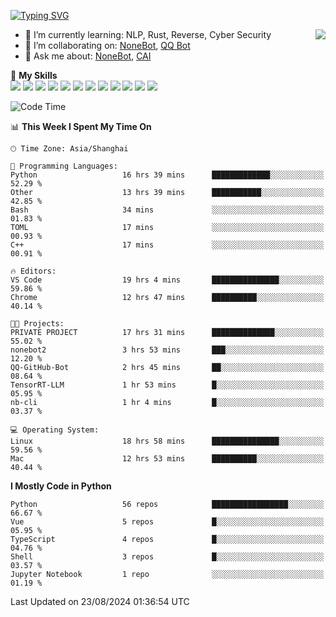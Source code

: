 [![Typing SVG](https://readme-typing-svg.herokuapp.com?size=25&duration=2500&color=8C43EA&vCenter=true&width=200&height=40&lines=Hi+there+%F0%9F%91%8B%F0%9F%8F%BB;I'm+yanyongyu)](https://git.io/typing-svg)

<a href="#">
  <img align="right" src="https://github-readme-stats.vercel.app/api?username=yanyongyu&count_private=true&show_icons=true&bg_color=15,f2f7fd,E0EAFC" />
</a>

- 🌱 I’m currently learning: NLP, Rust, Reverse, Cyber Security
- 👯 I’m collaborating on: [NoneBot](https://github.com/nonebot), [QQ Bot](https://github.com/Mrs4s/go-cqhttp)
- 💬 Ask me about: [NoneBot](https://github.com/nonebot), [CAI](https://github.com/cscs181/CAI)

🌟 **My Skills**  
![](https://img.shields.io/badge/-Python-3e74a2?style=flat-square&logo=Python&logoColor=fff)
![](https://img.shields.io/badge/-TypeScript-3178C6?style=flat-square&logo=TypeScript&logoColor=fff)
![](https://img.shields.io/badge/-Vue-4fc08d?style=flat-square&logo=Vue.js&logoColor=fff)
![](https://img.shields.io/badge/-React-2d98ce?style=flat-square&logo=React&logoColor=fff)
![](https://img.shields.io/badge/-FastAPI-009688?style=flat-square&logo=FastAPI&logoColor=fff)
![](https://img.shields.io/badge/-Linux-000000?style=flat-square&logo=Linux&logoColor=fff)
![](https://img.shields.io/badge/-Docker-2496ED?style=flat-square&logo=Docker&logoColor=fff)
![](https://img.shields.io/badge/-Kubernetes-326CE5?style=flat-square&logo=Kubernetes&logoColor=fff)
![](https://img.shields.io/badge/-GitHub%20Actions-2088FF?style=flat-square&logo=GitHubActions&logoColor=fff)
![](https://img.shields.io/badge/-PostgreSQL-4169E1?style=flat-square&logo=PostgreSQL&logoColor=fff)
![](https://img.shields.io/badge/-Redis-DC382D?style=flat-square&logo=Redis&logoColor=fff)
![](https://img.shields.io/badge/-MongoDB-47A248?style=flat-square&logo=MongoDB&logoColor=fff)

<!--START_SECTION:waka-->
![Code Time](http://img.shields.io/badge/Code%20Time-6%2C561%20hrs%2038%20mins-blue)

📊 **This Week I Spent My Time On** 

```text
🕑︎ Time Zone: Asia/Shanghai

💬 Programming Languages: 
Python                   16 hrs 39 mins      █████████████░░░░░░░░░░░░   52.29 % 
Other                    13 hrs 39 mins      ███████████░░░░░░░░░░░░░░   42.85 % 
Bash                     34 mins             ░░░░░░░░░░░░░░░░░░░░░░░░░   01.83 % 
TOML                     17 mins             ░░░░░░░░░░░░░░░░░░░░░░░░░   00.93 % 
C++                      17 mins             ░░░░░░░░░░░░░░░░░░░░░░░░░   00.91 % 

🔥 Editors: 
VS Code                  19 hrs 4 mins       ███████████████░░░░░░░░░░   59.86 % 
Chrome                   12 hrs 47 mins      ██████████░░░░░░░░░░░░░░░   40.14 % 

🐱‍💻 Projects: 
PRIVATE PROJECT          17 hrs 31 mins      ██████████████░░░░░░░░░░░   55.02 % 
nonebot2                 3 hrs 53 mins       ███░░░░░░░░░░░░░░░░░░░░░░   12.20 % 
QQ-GitHub-Bot            2 hrs 45 mins       ██░░░░░░░░░░░░░░░░░░░░░░░   08.64 % 
TensorRT-LLM             1 hr 53 mins        █░░░░░░░░░░░░░░░░░░░░░░░░   05.95 % 
nb-cli                   1 hr 4 mins         █░░░░░░░░░░░░░░░░░░░░░░░░   03.37 % 

💻 Operating System: 
Linux                    18 hrs 58 mins      ███████████████░░░░░░░░░░   59.56 % 
Mac                      12 hrs 53 mins      ██████████░░░░░░░░░░░░░░░   40.44 % 
```

**I Mostly Code in Python** 

```text
Python                   56 repos            █████████████████░░░░░░░░   66.67 % 
Vue                      5 repos             █░░░░░░░░░░░░░░░░░░░░░░░░   05.95 % 
TypeScript               4 repos             █░░░░░░░░░░░░░░░░░░░░░░░░   04.76 % 
Shell                    3 repos             █░░░░░░░░░░░░░░░░░░░░░░░░   03.57 % 
Jupyter Notebook         1 repo              ░░░░░░░░░░░░░░░░░░░░░░░░░   01.19 % 
```




 Last Updated on 23/08/2024 01:36:54 UTC
<!--END_SECTION:waka-->
